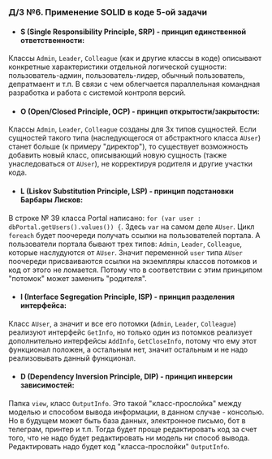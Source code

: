 ### Д/З №6. Применение SOLID в коде 5-ой задачи ###
+ #### S (Single Responsibility Principle, SRP) - принцип единственной ответственности: ####
Классы `Admin`, `Leader`, `Colleague` (как и другие классы в коде) описывают конкретные характеристики отдельной логической сущности: пользователь-админ, пользователь-лидер, обычный пользователь, депратмаент и т.п.
В связи с чем облегчается параллельная командная разработка и работа с системой контроля версий.
+ #### O (Open/Closed Principle, OCP) - принцип открытости/закрытости: ####
Классы `Admin`, `Leader`, `Colleague` созданы для 3х типов сущностей. Если сущностей такого типа (наследующегося от абстрактного класса `AUser`) станет больше (к примеру "директор"), то существует возможность добавить новый класс, описывающий новую сущность (также унаследоваться от `AUser`), не корректируя родителя и другие участки кода.
+ #### L (Liskov Substitution Principle, LSP) - принцип подстановки Барбары Лисков: ####
В строке № 39 класса Portal написано: `for (var user : dbPortal.getUsers().values()) {`. Здесь `var` на самом деле `AUser`. Цикл `foreach` будет поочереди получать ссылки на пользователей портала. А пользователи портала бывают трех типов: `Admin`, `Leader`, `Colleague`, которые наслудуются от `AUser`. Значит переменной `user` типа `AUser` поочереди присваиваются ссылки на экземпляры классов потомков и код от этого не ломается. Потому что в соответствии с этим принципом "потомок" может заменить "родителя".
+ #### I (Interface Segregation Principle, ISP) - принцип разделения интерфейса: ####
Класс `AUser`, а значит и все его потомки (`Admin`, `Leader`, `Colleague`) реализуют интерфейс `GetInfo`, но только один из потомков реализует дополнительно интерфейсы `AddInfo`, `GetCloseInfo`, потому что ему этот функционал положен, а остальным нет, значит остальным и не надо реализовывать данный функционал.
+ #### D (Dependency Inversion Principle, DIP) - принцип инверсии зависимостей: ####
Папка `view`, класс `OutputInfo`. Это такой "класс-прослойка" между моделью и способом вывода информации, в данном случае - консолью. Но в будущем может быть база данных, электронное письмо, бот в телеграм, принтер и т.п. Тогда будет проще редактировать код за счет того, что не надо будет редактировать ни модель ни способ вывода. Редактировать надо будет код "класса-прослойки" `OutputInfo`.
